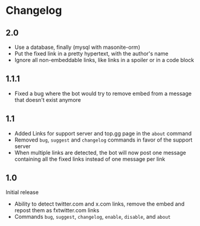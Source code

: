 # Changelog

## 2.0

- Use a database, finally (mysql with masonite-orm)
- Put the fixed link in a pretty hypertext, with the author's name
- Ignore all non-embeddable links, like links in a spoiler or in a code block 

## 1.1.1

- Fixed a bug where the bot would try to remove embed from a message that doesn't exist anymore

## 1.1

- Added Links for support server and top.gg page in the `about` command
- Removed `bug`, `suggest` and `changelog` commands in favor of the support
  server
- When multiple links are detected, the bot will now post one message containing
  all the fixed links instead of one message per link

## 1.0

Initial release
- Ability to detect twitter.com and x.com links, remove the embed and repost them as fxtwitter.com links
- Commands `bug`, `suggest`, `changelog`, `enable`, `disable`, and `about`
